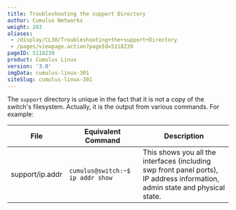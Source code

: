 ```yaml
---
title: Troubleshooting the support Directory
author: Cumulus Networks
weight: 283
aliases:
 - /display/CL30/Troubleshooting+the+support+Directory
 - /pages/viewpage.action?pageId=5118239
pageID: 5118239
product: Cumulus Linux
version: '3.0'
imgData: cumulus-linux-301
siteSlug: cumulus-linux-301
---
```

The `support` directory is unique in the fact that it is not a copy of
the switch's filesystem. Actually, it is the output from various
commands. For example:

| File            | Equivalent Command               | Description                                                                                                                  |
| --------------- | -------------------------------- | ---------------------------------------------------------------------------------------------------------------------------- |
| support/ip.addr | `cumulus@switch:~$ ip addr show` | This shows you all the interfaces (including swp front panel ports), IP address information, admin state and physical state. |
